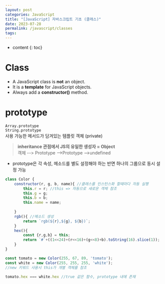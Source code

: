 ```yaml
---
layout: post
categories: JavaScript
title: "[JavaScript] 자바스크립트 기초 (클래스)"
date: 2023-07-28
permalink: /javascript/classes
tags:
---
```

* content
{: toc}

<!--more-->


# Class
- A JavaScript class is **not** an object.
- It is a **template** for JavaScript objects.
- Always add a **constructor()** method.



# prototype

`Array.prototype`  
`String.prototype`  
사용 가능한 메서드가 담겨있는 템플릿 객체 (private)

> **inheritance 관점에서 JS의 유일한 생성자 = Object**  
> 객체 --> Prototype -->Prototype -->undefined

- prototype은 각 속성, 메소드를 별도 설정해야 하는 반면 하나의 그룹으로 동시 설정 가능

```js
class Color {
	constructor(r, g, b, name){ //클래스를 인스턴스화 할때마다 자동 실행
    	this.r = r;	//this => 자동으로 새로운 객체 참조
      	this.g = g;
      	this.b = b;
      	this.name = name;
      
    }
  	rgb(){ //메소드 생성
    	return `rgb(${r},${g}, ${b})`;
    }
  	hex(){
      	const {r,g,b} = this;
    	return `#`+((1<<24)+(r<<16)+(g<<8)+b).toString(16).slice(1));
    }
}

const tomato = new Color(255, 67, 89, 'tomato');
const white = new Color(255, 255, 255, 'white'); 
//new 키워드 사용시 this가 개별 객체를 참조

tomato.hex === white.hex //true 같은 함수, prototype 내에 존재
```